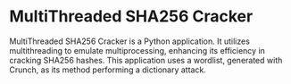 # MultiThreaded SHA256 Cracker

MultiThreaded SHA256 Cracker is a Python application. It utilizes multithreading to emulate multiprocessing, enhancing its efficiency in cracking SHA256 hashes. This application uses a wordlist, generated with Crunch, as its method performing a dictionary attack. 